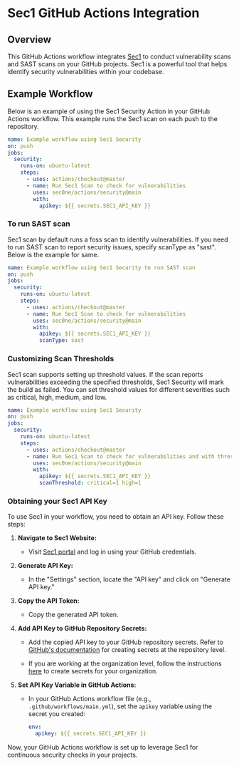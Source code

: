 # Sec1 GitHub Actions Integration

## Overview

This GitHub Actions workflow integrates [Sec1](https://sec1.io/) to conduct vulnerability scans and SAST scans on your GitHub projects. Sec1 is a powerful tool that helps identify security vulnerabilities within your codebase.

## Example Workflow

Below is an example of using the Sec1 Security Action in your GitHub Actions workflow. This example runs the Sec1 scan on each push to the repository.

```yaml
name: Example workflow using Sec1 Security 
on: push
jobs:
  security:
    runs-on: ubuntu-latest
    steps:
      - uses: actions/checkout@master
      - name: Run Sec1 Scan to check for vulnerabilities
        uses: sec0ne/actions/security@main
        with:
          apikey: ${{ secrets.SEC1_API_KEY }}
```
### To run SAST scan
Sec1 scan by default runs a foss scan to identify vulnerabilities. If you need to run SAST scan to report security issues, specify scanType as "sast". Below is the example for same.

```yaml
name: Example workflow using Sec1 Security to run SAST scan
on: push
jobs:
  security:
    runs-on: ubuntu-latest
    steps:
      - uses: actions/checkout@master
      - name: Run Sec1 Scan to check for vulnerabilities
        uses: sec0ne/actions/security@main
        with:
          apikey: ${{ secrets.SEC1_API_KEY }}
          scanType: sast
```

### Customizing Scan Thresholds

Sec1 scan supports setting up threshold values. If the scan reports vulnerabilities exceeding the specified thresholds, Sec1 Security will mark the build as failed. You can set threshold values for different severities such as critical, high, medium, and low.

```yaml
name: Example workflow using Sec1 Security 
on: push
jobs:
  security:
    runs-on: ubuntu-latest
    steps:
      - uses: actions/checkout@master
      - name: Run Sec1 Scan to check for vulnerabilities and with threshold values
        uses: sec0ne/actions/security@main
        with:
          apikey: ${{ secrets.SEC1_API_KEY }}
          scanThreshold: critical=1 high=1
```


### Obtaining your Sec1 API Key

To use Sec1 in your workflow, you need to obtain an API key. Follow these steps:

1. **Navigate to Sec1 Website:**
   - Visit [Sec1 portal](https://scopy.sec1.io/) and log in using your GitHub credentials.

2. **Generate API Key:**
   - In the "Settings" section, locate the "API key" and click on "Generate API key."

3. **Copy the API Token:**
   - Copy the generated API token.

4. **Add API Key to GitHub Repository Secrets:**
   - Add the copied API key to your GitHub repository secrets. Refer to [GitHub's documentation](https://docs.github.com/en/actions/security-guides/using-secrets-in-github-actions#creating-secrets-for-a-repository) for creating secrets at the repository level.

   - If you are working at the organization level, follow the instructions [here](https://docs.github.com/en/actions/security-guides/using-secrets-in-github-actions#creating-secrets-for-an-organization) to create secrets for your organization.

5. **Set API Key Variable in GitHub Actions:**
   - In your GitHub Actions workflow file (e.g., `.github/workflows/main.yml`), set the `apikey` variable using the secret you created:

     ```yaml
     env:
       apikey: ${{ secrets.SEC1_API_KEY }}
     ```

Now, your GitHub Actions workflow is set up to leverage Sec1 for continuous security checks in your projects.
